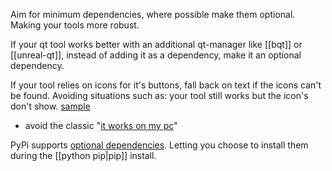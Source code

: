 Aim for minimum dependencies, where possible make them optional. Making your tools more robust.

If your qt tool works better with an additional qt-manager like [[bqt]] or [[unreal-qt]], instead of adding it as a dependency, make it an optional dependency.

If your tool relies on icons for it's buttons, fall back on text if the icons can't be found. Avoiding situations such as: your tool still works but the icon's don't show. [sample](https://github.com/leixingyu/unrealScriptEditor/issues/3)
- avoid the classic "[it works on my pc](https://donthitsave.com/comic/2016/07/15/it-works-on-my-computer)"

PyPi supports [optional dependencies](https://setuptools.pypa.io/en/latest/userguide/dependency_management.html). Letting you choose to install them during the [[python pip|pip]] install.